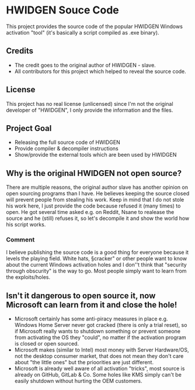 # HWIDGEN Souce Code

This project provides the source code of the popular HWIDGEN Windows activation "tool" (it's basically a script compiled as .exe binary). 


## Credits

* The credit goes to the original author of HWIDGEN - slave. 
* All contributors for this project which helped to reveal the source code. 


## License
This project has no real license (unlicensed) since I'm not the original developer of "HWIDGEN", I only provide the information and the files.

## Project Goal
* Releasing the full source code of HWIDGEN
* Provide compiler & decompiler instructions
* Show/provide the external tools which are been used by HWIDGEN

## Why is the original HWIDGEN not open source?

There are multiple reasons, the original author slave has another opinion on open sourcing programs than I have. He believes keeping the source closed will prevent people from stealing his work. Keep in mind that I do not stole his work here, I just provide the code because refused it (many times) to open. He got several time asked e.g. on Reddit, Nsane to realease the source and he (still) refuses it, so let's decompile it and show the world how his script works.

### Comment
I believe publishing the source code is a good thing for everyone because it levels the playing field. White hats, §cracker" or other people want to know about the current Windows activation holes and I don''t think that "security through obscurity" is the way to go. Most people simply want to learn from the exploits/holes.


## Isn't it dangerous to open source it, now Microsoft can learn from it and close the hole!

* Microsoft certainly has some anti-piracy measures in place e.g. Windows Home Server never got cracked (there is only a trial reset), so if Microsoft really wants to shutdown something or prevent someone from activating the OS they "could", no matter if the activation program is closed or open sourced. 
* Microsoft makes (similar to Intel) most money with Server Hardware/OS, not the desktop consumer market, that does not mean they don't care about "the little ones" but the prioorities are just different. 
* Microsoft is already well aware of all activation "tricks", most source is already on GitHub, GitLab & Co. Some holes like KMS simply can't be easily shutdown without hurting the OEM customers.

